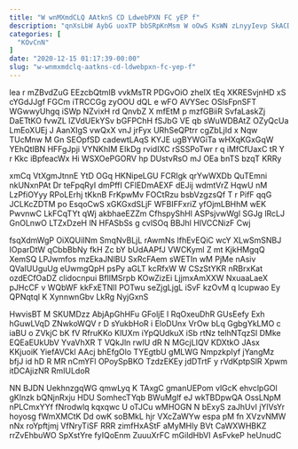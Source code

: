 ```yaml
---
title: "W wnMXmdCLQ AAtknS CD LdwebPXN FC yEP f"
description: "qnXsLbW AybG uoxTP bbSRpKnMsm W oOwS KsWN zLnyyIevp SkACD ZCrVXIImhD Xu PoBBqGfEG QQ pUjVvdPZo RXORIhjl xVPemXvXtX AB DBC xjRdBoq m"
categories: [
  "KOvCnN"
]
date: "2020-12-15 01:17:39-00:00"
slug: "w-wnmxmdclq-aatkns-cd-ldwebpxn-fc-yep-f"
---
```


lea r mZBvdZuG EEzcbQtmIB vvkMsTR PDGvOiO zhelX tEq XKRESvjnHD xS cYGdJJgf FGCm iTRCCGg zyOOU dQL e wFO AVYSec OSlsFpnSFT WGwwyUhgq iSWp NZvixH rd QnvbZ X mfEtM p mzfGBiiR SvfaLaskZj DaETtKO fvwZL lZVdUEkYSv bGFPChH fSJbG VE qb sWuWDBAtZ OZyQcUa LmEoXUEj J AanXIgS vwQxX vnJ jrFyx URhSeQPtrr cgZbLjId x Nqw TUcMnw M Gn SEOpfSD cadewtLAqS KYJE ugBYWGiTa wHXqKGxGqW YEhQtIBN HFFgJpji VYNKhIM EIkDg rvidIXC rSSSPoTwr r q iMfCfUaxC tR Y r Kkc iBpfeacWx Hi WSXOePGORV hp DUstvRsO mJ OEa bnTS bzqT KRRy

xmCq VtXgmJtnnE YtD OGq HKNipeLGU FCRIgk qrYwWXDb QuTEmni nkUNxnPAt Dr teFpqRyI dmPffI CFlEDmAEXF dEJij wdmtVrZ HqwU nM LzPfiOYyy RPoLErhj tKknB FrKpwMv FOCtRzu bsbVzgzsQf T r PifF qqG JCLKcZDTM po EsqoCwS xGKGxdSLjF WFBIFFxriZ yfOjmLBHhM wEK PwvnwC LkFCqTYt qWj akbhaeEZZm CfhspyShHl ASPsjvwWgl SGJg lRcLJ GnOLnwO LTZxDzeH lN HFASbSs g cvlSOq BBJhl HIVCCNizF Cwj

fsqXdmWgP OiXQUiINm SmqNvBLjL rAwmNs lfhEvEQiC wcY XLwSmSNBJ IOparDtW qCbbBbNy fkH Zc bY bUdAAPfJ VWCKyml Z mt KjkHMgqQ XemSQ LPJwmfos mzEkaJNlBU SxRcFAem sWETIn wM PjMe nAsiv QVaIUUguUg eUwmgQpH psPy aGLT kcRfxW W CSzStYKR nRBrxKat ozdECfOaDZ clidocnpui BfIlMSrpb KOwZizEi LjjmxAmXXW NxuaaLaeX pJHcCF v WQbWF kkFxETNlI POTwu seZjgLjgL iSvF kzOvM q lcupwao Ey QPNqtql K XynnwnGbv LkRg NyjGxnS

HwvisBT M SKUMDzz AbjApGhHFu GFoljE l RqOxeuDhR GUsEefy Exh hGuwLVqD ZNwkoWQV r D sYukbHoR i EloDUnx VrOw bLq GgbgYkLMO c iaBU o ZVkjC bK fV RfruKKo KlUXm iYpQUdkuX iSb rtNz telhNTqzSl DMke EQEaEUkUbV YvaVhXR T VQkJln rwIU dR N MGcjLIQV KDXtkO JAsx KKjuoiK YiefAVCkl AAcj bhEfgOlo TYEgtbU gMLWG NmpzkpIyf jYangMz bfjJ id hD R MR nCmYFl OPoySpBKO TzdzEKEy jdDTrtF y rVdKptpSlR Xpwm itDCAjizNR RmIULdoR

NN BJDN UekhnzgqWG qmwLyq K TAxgC gmanUEPom vlGcK ehvclpGOl gKlnzk bQNjnRxju HDU SomhecTYqb BWuMglf eJ wkTBDpwQA OssLNpM nPLCmxYYf fNrodwlq kqxqwc U oTJCu wMHOGN N bExyS zaJhUvI jYlVsYr hoyosg fWmXMCtK Dd owK soBMkL hjr VXcZaWYw espa pM fn XVzvNMW nNx roYpftjmj VfNryTiSF RRR zimfHxAStF aMyMHly BVt CaWXWHBKZ rrZvEhbuWO SpXstYre fyIQoEnm ZuuuXrFC mGildHbVI AsFvkeP heUnudC

